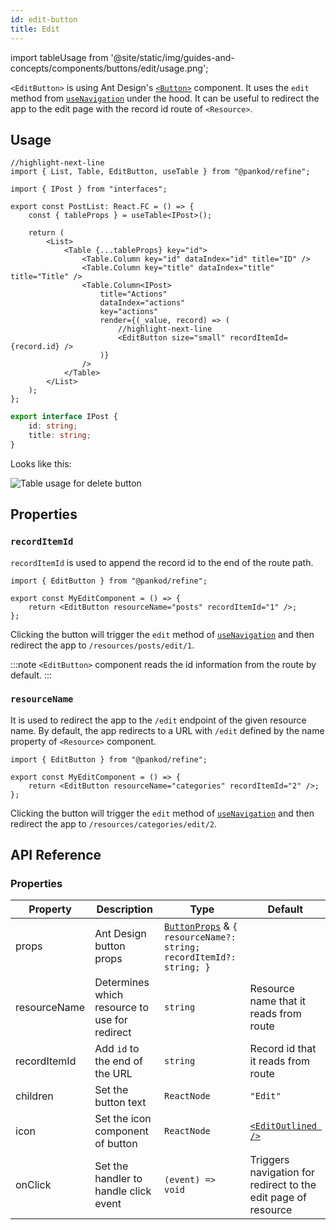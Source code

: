 ```yaml
---
id: edit-button
title: Edit
---
```


import tableUsage from '@site/static/img/guides-and-concepts/components/buttons/edit/usage.png';

`<EditButton>` is using Ant Design's [`<Button>`](https://ant.design/components/button/) component. It uses the `edit` method from [`useNavigation`](#) under the hood. It can be useful to redirect the app to the edit page with the record id route of `<Resource>`.

## Usage

```tsx
//highlight-next-line
import { List, Table, EditButton, useTable } from "@pankod/refine";

import { IPost } from "interfaces";

export const PostList: React.FC = () => {
    const { tableProps } = useTable<IPost>();

    return (
        <List>
            <Table {...tableProps} key="id">
                <Table.Column key="id" dataIndex="id" title="ID" />
                <Table.Column key="title" dataIndex="title" title="Title" />
                <Table.Column<IPost>
                    title="Actions"
                    dataIndex="actions"
                    key="actions"
                    render={(_value, record) => (
                        //highlight-next-line
                        <EditButton size="small" recordItemId={record.id} />
                    )}
                />
            </Table>
        </List>
    );
};
```

```ts
export interface IPost {
    id: string;
    title: string;
}
```

Looks like this:

<div>
    <img  src={tableUsage} alt="Table usage for delete button" />
</div>

## Properties

### `recordItemId`

`recordItemId` is used to append the record id to the end of the route path.

```tsx
import { EditButton } from "@pankod/refine";

export const MyEditComponent = () => {
    return <EditButton resourceName="posts" recordItemId="1" />;
};
```

Clicking the button will trigger the `edit` method of [`useNavigation`](#) and then redirect the app to `/resources/posts/edit/1`.

:::note
`<EditButton>` component reads the id information from the route by default.
:::

### `resourceName`

It is used to redirect the app to the `/edit` endpoint of the given resource name. By default, the app redirects to a URL with `/edit` defined by the name property of `<Resource>` component.

```tsx
import { EditButton } from "@pankod/refine";

export const MyEditComponent = () => {
    return <EditButton resourceName="categories" recordItemId="2" />;
};
```

Clicking the button will trigger the `edit` method of [`useNavigation`](#) and then redirect the app to `/resources/categories/edit/2`.

## API Reference

### Properties

| Property     | Description                                   | Type                                                                                                             | Default                                                       |
| ------------ | --------------------------------------------- | ---------------------------------------------------------------------------------------------------------------- | ------------------------------------------------------------- |
| props        | Ant Design button props                       | [`ButtonProps`](https://ant.design/components/button/#API) & `{ resourceName?: string; recordItemId?: string; }` |                                                               |
| resourceName | Determines which resource to use for redirect | `string`                                                                                                         | Resource name that it reads from route                             |
| recordItemId | Add `id` to the end of the URL                | `string`                                                                                                         | Record id that it reads from route                                 |
| children     | Set the button text                           | `ReactNode`                                                                                                      | `"Edit"`                                                      |
| icon         | Set the icon component of button              | `ReactNode`                                                                                                      | [`<EditOutlined />`](https://ant.design/components/icon/)     |
| onClick      | Set the handler to handle click event         | `(event) => void`                                                                                                | Triggers navigation for redirect to the edit page of resource |
